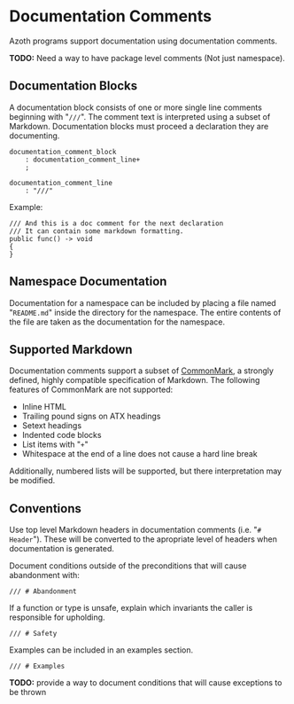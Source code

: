 # Documentation Comments

Azoth programs support documentation using documentation comments.

**TODO:** Need a way to have package level comments (Not just namespace).

## Documentation Blocks

A documentation block consists of one or more single line comments beginning with "`///`". The comment text is interpreted using a subset of Markdown. Documentation blocks must proceed a declaration they are documenting.

```grammar
documentation_comment_block
    : documentation_comment_line+
    ;

documentation_comment_line
    : "///"
```

Example:

```azoth
/// And this is a doc comment for the next declaration
/// It can contain some markdown formatting.
public func() -> void
{
}
```

## Namespace Documentation

Documentation for a namespace can be included by placing a file named "`README.md`" inside the directory for the namespace. The entire contents of the file are taken as the documentation for the namespace.

## Supported Markdown

Documentation comments support a subset of [CommonMark](https://commonmark.org/), a strongly defined, highly compatible specification of Markdown. The following features of CommonMark are not supported:

* Inline HTML
* Trailing pound signs on ATX headings
* Setext headings
* Indented code blocks
* List items with "`+`"
* Whitespace at the end of a line does not cause a hard line break

Additionally, numbered lists will be supported, but there interpretation may be modified.

## Conventions

Use top level Markdown headers in documentation comments (i.e. "`# Header`"). These will be converted to the apropriate level of headers when documentation is generated.

Document conditions outside of the preconditions that will cause abandonment with:

```azoth
/// # Abandonment
```

If a function or type is unsafe, explain which invariants the caller is responsible for upholding.

```azoth
/// # Safety
```

Examples can be included in an examples section.

```azoth
/// # Examples
```

**TODO:** provide a way to document conditions that will cause exceptions to be thrown

